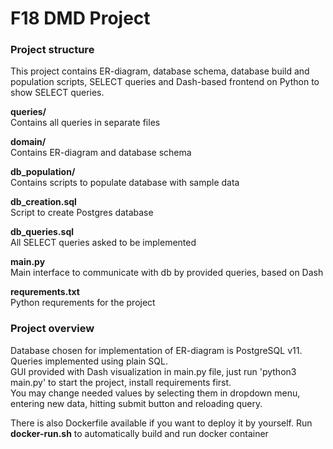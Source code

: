# F18 DMD Project


### Project structure

This project contains ER-diagram, database schema, database build and population scripts, SELECT queries and Dash-based frontend on Python to show SELECT queries.

**queries/**  
Contains all queries in separate files


**domain/**  
Contains ER-diagram and database schema


**db_population/**  
Contains scripts to populate database with sample data


**db_creation.sql**  
Script to create Postgres database


**db_queries.sql**  
All SELECT queries asked to be implemented

**main.py**  
Main interface to communicate with db by provided queries, based on Dash

**requrements.txt**  
Python requrements for the project


### Project overview

Database chosen for implementation of ER-diagram is PostgreSQL v11.  
Queries implemented using plain SQL.  
GUI provided with Dash visualization in main.py file, just run 'python3 main.py' to start the project, install requirements first.  
You may change needed values by selecting them in dropdown menu, entering new data, hitting submit button and reloading query.


There is also Dockerfile available if you want to deploy it by yourself.
Run **docker-run.sh** to automatically build and run docker container